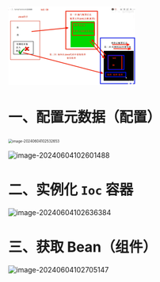 <img src="04. Ioc 实践基本步骤.assets/image-20240707154839913.png" alt="image-20240707154839913" style="zoom: 25%;" />

# 一、配置元数据（配置）

<img src="C:\Users\15561\AppData\Roaming\Typora\typora-user-images\image-20240604102532653.png" alt="image-20240604102532653" style="zoom: 50%;" />

![image-20240604102601488](C:\Users\15561\AppData\Roaming\Typora\typora-user-images\image-20240604102601488.png)

# 二、实例化 `Ioc` 容器

![image-20240604102636384](C:\Users\15561\AppData\Roaming\Typora\typora-user-images\image-20240604102636384.png)

# 三、获取 Bean（组件）

![image-20240604102705147](C:\Users\15561\AppData\Roaming\Typora\typora-user-images\image-20240604102705147.png)